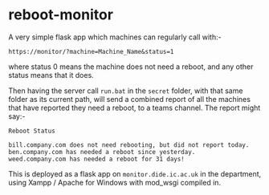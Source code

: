 # reboot-monitor

A very simple flask app which machines can regularly call with:-

```
https://monitor/?machine=Machine_Name&status=1
```

where status 0 means the machine does not need a reboot, and any other status means that it does.

Then having the server call `run.bat` in the `secret` folder, with that same folder as its 
current path, will send a combined report of all the machines that have reported they need a reboot,
to a teams channel. The report might say:-

```
Reboot Status

bill.company.com does not need rebooting, but did not report today.
ben.company.com has needed a reboot since yesterday.
weed.company.com has needed a reboot for 31 days!
```

This is deployed as a flask app on `monitor.dide.ic.ac.uk` in the department, 
using Xampp / Apache for Windows with mod_wsgi compiled in.
